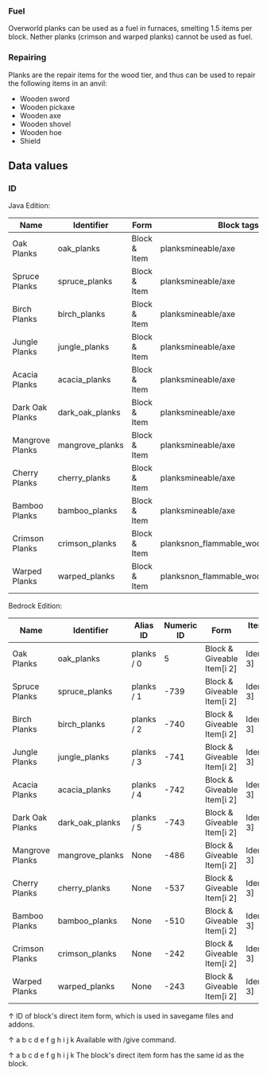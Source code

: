 ### Fuel
Overworld planks can be used as a fuel in furnaces, smelting 1.5 items per block. Nether planks (crimson and warped planks) cannot be used as fuel.

### Repairing
Planks are the repair items for the wood tier, and thus can be used to repair the following items in an anvil: 

- Wooden sword
- Wooden pickaxe
- Wooden axe
- Wooden shovel
- Wooden hoe
- Shield

## Data values
### ID
Java Edition:

| Name            | Identifier      | Form         | Block tags                           | Item tags                | Translation key                 |
|-----------------|-----------------|--------------|--------------------------------------|--------------------------|---------------------------------|
| Oak Planks      | oak_planks      | Block & Item | planksmineable/axe                   | planks                   | block.minecraft.oak_planks      |
| Spruce Planks   | spruce_planks   | Block & Item | planksmineable/axe                   | planks                   | block.minecraft.spruce_planks   |
| Birch Planks    | birch_planks    | Block & Item | planksmineable/axe                   | planks                   | block.minecraft.birch_planks    |
| Jungle Planks   | jungle_planks   | Block & Item | planksmineable/axe                   | planks                   | block.minecraft.jungle_planks   |
| Acacia Planks   | acacia_planks   | Block & Item | planksmineable/axe                   | planks                   | block.minecraft.acacia_planks   |
| Dark Oak Planks | dark_oak_planks | Block & Item | planksmineable/axe                   | planks                   | block.minecraft.dark_oak_planks |
| Mangrove Planks | mangrove_planks | Block & Item | planksmineable/axe                   | planks                   | block.minecraft.mangrove_planks |
| Cherry Planks   | cherry_planks   | Block & Item | planksmineable/axe                   | planks                   | block.minecraft.cherry_planks   |
| Bamboo Planks   | bamboo_planks   | Block & Item | planksmineable/axe                   | planks                   | block.minecraft.bamboo_planks   |
| Crimson Planks  | crimson_planks  | Block & Item | planksnon_flammable_woodmineable/axe | planksnon_flammable_wood | block.minecraft.crimson_planks  |
| Warped Planks   | warped_planks   | Block & Item | planksnon_flammable_woodmineable/axe | planksnon_flammable_wood | block.minecraft.warped_planks   |

Bedrock Edition:

| Name            | Identifier      | Alias ID   | Numeric ID | Form                       | Item ID[i 1]   | Item tags        | Translation key           |
|-----------------|-----------------|------------|------------|----------------------------|----------------|------------------|---------------------------|
| Oak Planks      | oak_planks      | planks / 0 | 5          | Block & Giveable Item[i 2] | Identical[i 3] | minecraft:planks | tile.planks.oak.name      |
| Spruce Planks   | spruce_planks   | planks / 1 | -739       | Block & Giveable Item[i 2] | Identical[i 3] | minecraft:planks | tile.planks.spruce.name   |
| Birch Planks    | birch_planks    | planks / 2 | -740       | Block & Giveable Item[i 2] | Identical[i 3] | minecraft:planks | tile.planks.birch.name    |
| Jungle Planks   | jungle_planks   | planks / 3 | -741       | Block & Giveable Item[i 2] | Identical[i 3] | minecraft:planks | tile.planks.jungle.name   |
| Acacia Planks   | acacia_planks   | planks / 4 | -742       | Block & Giveable Item[i 2] | Identical[i 3] | minecraft:planks | tile.planks.acacia.name   |
| Dark Oak Planks | dark_oak_planks | planks / 5 | -743       | Block & Giveable Item[i 2] | Identical[i 3] | minecraft:planks | tile.planks.big_oak.name  |
| Mangrove Planks | mangrove_planks | None       | -486       | Block & Giveable Item[i 2] | Identical[i 3] | minecraft:planks | tile.mangrove_planks.name |
| Cherry Planks   | cherry_planks   | None       | -537       | Block & Giveable Item[i 2] | Identical[i 3] | minecraft:planks | tile.cherry_planks.name   |
| Bamboo Planks   | bamboo_planks   | None       | -510       | Block & Giveable Item[i 2] | Identical[i 3] | minecraft:planks | tile.bamboo_planks.name   |
| Crimson Planks  | crimson_planks  | None       | -242       | Block & Giveable Item[i 2] | Identical[i 3] | minecraft:planks | tile.crimson_planks.name  |
| Warped Planks   | warped_planks   | None       | -243       | Block & Giveable Item[i 2] | Identical[i 3] | minecraft:planks | tile.warped_planks.name   |


↑ ID of block's direct item form, which is used in savegame files and addons.

↑ a b c d e f g h i j k Available with /give command.

↑ a b c d e f g h i j k The block's direct item form has the same id as the block.



